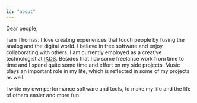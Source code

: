 ```yaml
---
id: "about"
---
```

Dear people,

I am Thomas. I love creating experiences that touch people by fusing the analog and the digital world. I believe in free software and enjoy collaborating with others. I am currently employed as a creative technologist at [IXDS](https://ixds.com/). Besides that I do some freelance work from time to time and I spend quite some time and effort on my side projects. Music plays an important role in my life, which is reflected in some of my projects as well. 

I write my own performance software and tools, to make my life and the life of others easier and more fun.